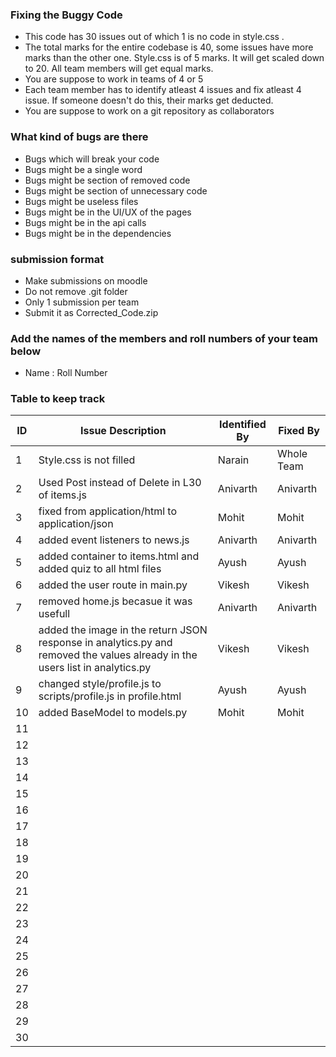 ### Fixing the Buggy Code

- This code has 30 issues out of which 1 is no code in style.css . 
- The total marks for the entire codebase is 40, some issues have more marks than the other one. Style.css is of 5 marks. It will get scaled down to 20. All team members will get equal marks.
- You are suppose to work in teams of 4 or 5
- Each team member has to identify atleast 4 issues and fix atleast 4 issue. If someone doesn't do this, their marks get deducted.
- You are suppose to work on a git repository as collaborators

### What kind of bugs are there

- Bugs which will break your code
- Bugs might be a single word
- Bugs might be section of removed code
- Bugs might be section of unnecessary code
- Bugs might be useless files
- Bugs might be in the UI/UX of the pages
- Bugs might be in the api calls
- Bugs might be in the dependencies  

### submission format

- Make submissions on moodle
- Do not remove .git folder 
- Only 1 submission per team
- Submit it as Corrected_Code.zip

### Add the names of the members and roll numbers of your team below

- Name : Roll Number

### Table to keep track

| ID  | Issue Description                        | Identified By | Fixed By     |
|-----|------------------------------------------|---------------|--------------|
| 1   | Style.css is not filled                  |         Narain|  Whole Team  |
| 2   | Used Post instead of Delete in L30 of items.js  |    Anivarth   |  Anivarth    |
| 3   | fixed from application/html to application/json|  Mohit             | Mohit             |
| 4   | added event listeners to news.js         | Anivarth              | Anivarth             |
| 5   | added container to items.html and added quiz to all html files| Ayush               |Ayush         |
| 6   | added the user route in main.py                                         |Vikesh               |Vikesh              |
| 7   |  removed home.js becasue it was usefull                                     |  Anivarth             | Anivarth             |
| 8   | added the image in the return JSON response in analytics.py and removed the values already in the users list in analytics.py                                         |Vikesh               |Vikesh              |
| 9   |changed style/profile.js to scripts/profile.js in profile.html|Ayush               |Ayush           |
| 10  |added BaseModel to models.py                           |Mohit               |Mohit              |
| 11  |                                          |               |              |
| 12  |                                          |               |              |
| 13  |                                          |               |              |
| 14  |                                          |               |              |
| 15  |                                          |               |              |
| 16  |                                          |               |              |
| 17  |                                          |               |              |
| 18  |                                          |               |              |
| 19  |                                          |               |              |
| 20  |                                          |               |              |
| 21  |                                          |               |              |
| 22  |                                          |               |              |
| 23  |                                          |               |              |
| 24  |                                          |               |              |
| 25  |                                          |               |              |
| 26  |                                          |               |              |
| 27  |                                          |               |              |
| 28  |                                          |               |              |
| 29  |                                          |               |              |
| 30  |                                          |               |              |
